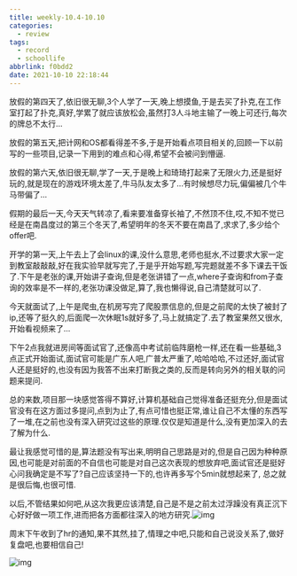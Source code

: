```yaml
---
title: weekly-10.4-10.10
categories:
  - review
tags:
  - record
  - schoollife
abbrlink: f0bdd2
date: 2021-10-10 22:18:44
---
```


放假的第四天了,依旧很无聊,3个人学了一天,晚上想摸鱼,于是去买了扑克,在工作室打起了扑克,真好,学累了就应该放松会,虽然打3人斗地主输了一晚上可还行,每次的牌总不太行...

放假的第五天,把计网和OS都看得差不多,于是开始看点项目相关的,回顾一下以前写的一些项目,记录一下用到的难点和心得,希望不会被问到懵逼.

放假的第六天,依旧很无聊,学了一天,于是晚上和琦琦打起来了无限火力,还是挺好玩的,就是现在的游戏环境太差了,牛马队友太多了...有时候想尽力玩,偏偏被几个牛马带偏了...

假期的最后一天,今天天气转凉了,看来要准备穿长袖了,不然顶不住,哎,不知不觉已经是在南昌度过的第三个冬天了,希望明年的冬天不要在南昌了,求求了,多少给个offer吧.

开学的第一天,上午去上了会linux的课,没什么意思,老师也挺水,不过要求大家一定到教室敲敲敲,好在我实验早就写完了,于是乎开始写题,写完题就差不多下课去干饭了.下午是老张的课,开始讲子查询,但是老张讲错了一点,where子查询和from子查询的效率是不一样的,老张功课没做足,算了,我也懒得说,自己清楚就可以了.

今天就面试了,上午是爬虫,在机房写完了爬股票信息的,但是之前爬的太快了被封了ip,还等了挺久的,后面爬一次休眠1s就好多了,马上就搞定了.去了教室果然又很水,开始看视频来了...

下午2点我就进房间等面试官了,还像高中考试前临阵磨枪一样,还在看一些基础,3点正式开始面试,面试官可能是广东人吧,广普太严重了,哈哈哈哈,不过还好,面试官人还是挺好的,也没有因为我答不出来打断我之类的,反而是转向另外的相关联的问题来提问.

总的来数,项目那一块感觉答得不算好,计算机基础自己觉得准备还挺充分,但是面试官没有在这方面过多提问,点到为止了,有点可惜也挺正常,谁让自己不太懂的东西写了一堆,在之前也没有深入研究过这些的原理.仅仅是知道是什么,没有更加深入的去了解为什么.

最让我感觉可惜的是,算法题没有写出来,明明自己思路是对的,但是自己因为种种原因,也可能是对前面的不自信也可能是对自己这次表现的想放弃吧,面试官还是挺好心问我确定是不写了?自己应该坚持一下的,也许再多写个5min就想起来了, 总之就是很后悔,也很可惜.

以后,不管结果如何吧,从这次我更应该清楚,自己是不是之前太过浮躁没有真正沉下心好好做一项工作,进而把各方面都往深入的地方研究.![img](https://gitee.com/cao_ziqiang/img/raw/master/20211011114307.jpg)

周末下午收到了hr的通知,果不其然,挂了,情理之中吧,只能和自己说没关系了,做好复盘吧,也要相信自己!

![img](https://gitee.com/cao_ziqiang/img/raw/master/20211011114414.jpg)

